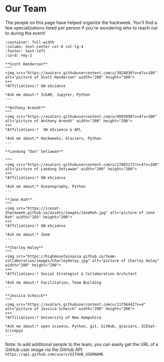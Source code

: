 # Our Team

The people on this page have helped organize the hackweek. You'll find a few specializations listed per person if you're wondering who to reach out to during the event!

````{panels}
:container: full-width
:column: text-center col-6 col-lg-4
:footer: text-left
:card: +my-2

**Scott Henderson**
^^^
<img src="https://avatars.githubusercontent.com/u/3924836?v=4?s=100" alt="picture of Scott Henderson" width="200" height="200">
+++
*Affiliations:* UW eScience

*Ask me about:* InSAR, Jupyter, Python
---

**Anthony Arendt**
^^^
<img src="https://avatars.githubusercontent.com/u/4993098?v=4?s=100" alt="picture of Anthony Arendt" width="200" height="200">
+++
*Affiliations:*  UW eScience & APL

*Ask me about:* Hackweeks, Glaciers, Python
---

**Landung "Don" Setiawan**

^^^
<img src="https://avatars.githubusercontent.com/u/17802172?v=4?s=100" alt="picture of Landung Setiawan" width="200" height="200">
+++
*Affiliations:* UW eScience

*Ask me about:* Oceanography, Python
---

**Jane Koh**
^^^
<img src="https://icesat-2hackweek.github.io/assets/images/JaneKoh.jpg" alt="picture of Jane Koh" width="165" height="200">
+++
*Affiliations:* UW eScience

*Ask me about:* Zoom
---

**Charley Haley**
^^^
<img src="https://highmountainasia.github.io/team-collaboration/images/CharleyHaley.jpg" alt="picture of Charley Haley" width="200" height="200">
+++
*Affiliations:* Social Strategist & Collaboration Architect

*Ask me about:* Facilitation, Team Building
---

**Jessica Scheick**
^^^
<img src="https://avatars.githubusercontent.com/u/11756442?v=4" alt="picture of Jessica Scheick" width="200" height="200">
+++
*Affiliations:* University of New Hampshire

*Ask me about:* open science, Python, git, GitHub, glaciers, ICESat-2/icepyx
---
````

Note: to add additional people to the team, you can easily get the URL of a GitHub user image via the GitHub API: `https://api.github.com/users/GITHUB_USERNAME`